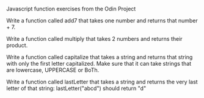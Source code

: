 Javascript function exercises from the Odin Project

Write a function called add7 that takes one number and returns that number + 7.

Write a function called multiply that takes 2 numbers and returns their product.

Write a function called capitalize that takes a string and returns that string with only the first letter capitalized. Make sure that it can take strings that are lowercase, UPPERCASE or BoTh.

Write a function called lastLetter that takes a string and returns the very last letter of that string:
lastLetter("abcd") should return "d"